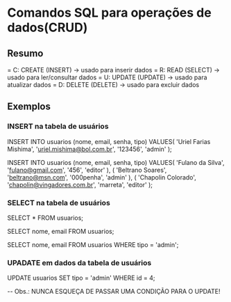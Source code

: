 # Comandos SQL para operações de dados(CRUD)

## Resumo

= C: CREATE (INSERT) -> usado para inserir dados
= R: READ (SELECT) -> usado para ler/consultar dados
= U: UPDATE (UPDATE) -> usado para atualizar dados
= D: DELETE (DELETE) -> usado para excluir dados


## Exemplos

### INSERT na tabela de usuários

INSERT INTO usuarios (nome, email, senha, tipo) 
VALUES(
    'Uriel Farias Mishima',
    'uriel.mishima@bol.com.br',
    '123456',
    'admin'
);


INSERT INTO usuarios (nome, email, senha, tipo) 
VALUES(
    'Fulano da Silva',
    'fulano@gmail.com',
    '456',
    'editor'
), (
    'Beltrano Soares',
    'beltrano@msn.com',
    '000penha',
    'admin'
), (
    'Chapolin Colorado',
    'chapolin@vingadores.com.br',
    'marreta',
    'editor'
);


### SELECT na tabela de usuários

SELECT * FROM usuarios;

SELECT nome, email FROM usuarios;

SELECT nome, email FROM usuarios WHERE tipo = 'admin';


### UPADATE em dados da tabela de usuários

UPDATE usuarios SET tipo = 'admin' 
WHERE id = 4;

-- Obs.: NUNCA ESQUEÇA DE PASSAR UMA CONDIÇÃO PARA O UPDATE!